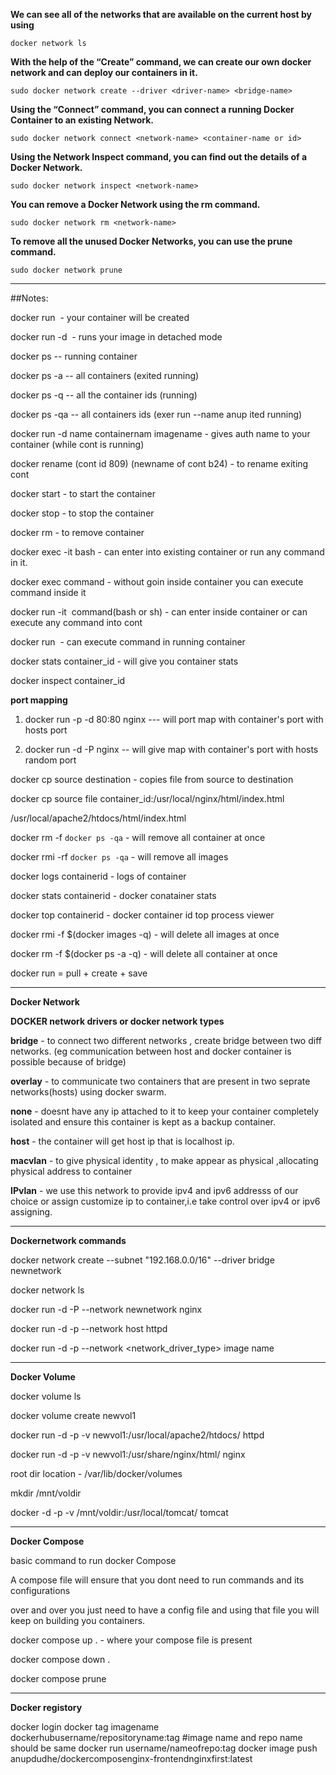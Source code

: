 **We can see all of the networks that are available on the current host by using**
```
docker network ls
```
**With the help of the “Create” command, we can create our own docker network and can deploy our containers in it.**
```
sudo docker network create --driver <driver-name> <bridge-name>
```
**Using the “Connect” command, you can connect a running Docker Container to an existing Network.**
```
sudo docker network connect <network-name> <container-name or id>
```
**Using the Network Inspect command, you can find out the details of a Docker Network.**
```
sudo docker network inspect <network-name>
```
**You can remove a Docker Network using the rm command.**
```
sudo docker network rm <network-name>
```
**To remove all the unused Docker Networks, you can use the prune command.**
```
sudo docker network prune
```

--------------------------------------------------------------------------------------------------------------------------------------------------------------------------------------------------------------------------------
##Notes:

docker run <image name>  - your container will be created

docker run -d <image name> - runs your image in detached mode

docker ps    -- running container

docker ps -a -- all containers (exited running)

docker ps -q -- all the container ids (running)

docker ps -qa -- all containers ids (exer run --name anup ited running)

docker run -d name containernam imagename  - gives auth name to your container (while cont is running)

docker rename  (cont id 809)  (newname of cont b24) - to rename exiting cont

docker start <container id> - to start the container

docker stop <container id> - to stop the container

docker rm <container id> - to remove container

docker exec -it <container id> bash - can enter into existing container or run any command in it.

docker exec <container id> command - without goin inside container you can execute command inside it

docker run  -it <image name> command(bash or sh) - can enter inside container or can execute any command into cont

docker run  <image name> <command> - can execute command in running container

docker stats container_id - will give you container stats

docker inspect container_id

**port mapping**

1. docker run -p -d 80:80 nginx --- will port map with container's port with hosts port

2. docker run  -d -P nginx -- will give map with container's port with hosts random port

docker cp source destination - copies file from source to destination

docker cp source file container_id:/usr/local/nginx/html/index.html

/usr/local/apache2/htdocs/html/index.html

docker rm -f `docker ps -qa` - will remove all container at once

docker rmi -rf `docker ps -qa` - will remove all images

docker logs containerid - logs of container

docker stats containerid - docker conatainer stats

docker top containerid  - docker container id top process viewer

docker rmi -f $(docker images -q) - will delete all images at once

docker rm -f $(docker ps -a -q)  - will delete all container at once

docker run  = pull  + create + save

-------------------------------------------------------------------------------------------------------------------------------------------------


**Docker Network**

**DOCKER network drivers or docker network types**

**bridge** - to connect two different networks , create bridge between two diff networks.
(eg communication between host and docker container is possible because of bridge)

**overlay** - to communicate two containers that are present in two seprate networks(hosts) using
docker swarm.

**none** -  doesnt have any ip attached to it to keep your container completely isolated and 
ensure this container is kept as a backup container.

**host** -  the container will get host ip that is localhost ip.

**macvlan** - to give physical identity , to make appear as physical ,allocating physical
address to container

**IPvlan** - we use this network to provide ipv4 and ipv6 addresss of our choice or
assign customize ip to container,i.e take control over ipv4 or ipv6 assigning.

------------------------------------------------------------------------------------------------------------------------------------------------
**Dockernetwork commands**

docker network create --subnet "192.168.0.0/16" --driver bridge newnetwork 

docker network ls 

docker run -d -P --network newnetwork nginx

docker run -d -p --network host httpd

docker run -d -p --network <network_driver_type> image name

-------------------------------------------------------------------------------------------------------------------------------------------------
**Docker Volume**

docker volume ls

docker volume create newvol1

docker run -d -p -v newvol1:/usr/local/apache2/htdocs/  httpd

docker run -d -p -v newvol1:/usr/share/nginx/html/  nginx

root dir location - /var/lib/docker/volumes

mkdir /mnt/voldir

docker -d -p -v /mnt/voldir:/usr/local/tomcat/ tomcat

----------------------------------------------------------------------------------------------------------------------------------------------------
**Docker Compose**

basic command to run docker Compose

A compose file will ensure that you dont need to run commands and its configurations

over and over you just need to have a config file and using that file you will keep on building
you containers.

docker compose up .   - where your compose file is present

docker compose down . 

docker compose prune  


-------------------------------------------------------------------------------------------------------------------------------------------------------
**Docker registory**


docker login
docker tag imagename dockerhubusername/repositoryname:tag   #image name and repo name should be same
docker run username/nameofrepo:tag
docker image push anupdudhe/dockercomposenginx-frontendnginxfirst:latest
